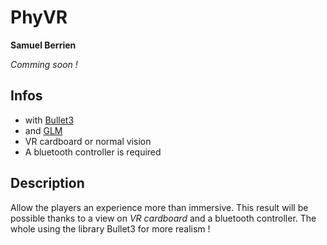 # PhyVR
__Samuel Berrien__

_Comming soon !_

## Infos
* with [Bullet3](https://github.com/bulletphysics/bullet3)
* and [GLM](https://github.com/g-truc/glm)
* VR cardboard or normal vision
* A bluetooth controller is required
    
## Description
Allow the players an experience more than immersive.
This result will be possible thanks to a view on _VR cardboard_ and a bluetooth controller.
The whole using the library Bullet3 for more realism !
